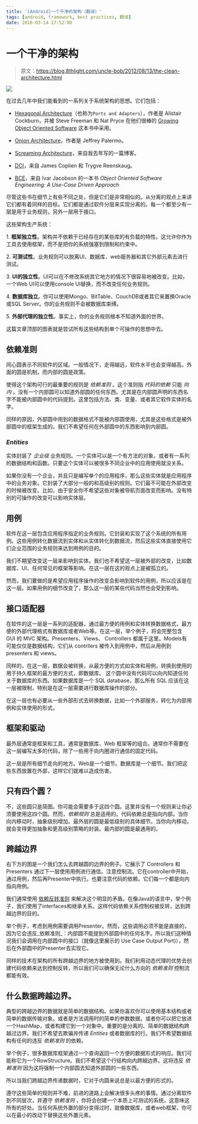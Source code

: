 ```yaml
---
title: '[Android]一个干净的架构（翻译）'
tags: [android, framework, best practices, 翻译]
date: 2016-03-14 17:52:00
---
```


# 一个干净的架构

> 原文：<https://blog.8thlight.com/uncle-bob/2012/08/13/the-clean-architecture.html>

![](https://blog.8thlight.com/assets/posts/2012-08-13-the-clean-architecture/CleanArchitecture-81565aba46f035911a5018e77a0f2d4e.jpg)

在过去几年中我们能看到的一系列关于系统架构的思想。它们包括：

- [Hexagonal Architecture]（也称为`Ports and Adapters`），作者是 Alistair Cockburn，并被 Steve Freeman 和 Nat Pryce 在他们很棒的 [Growing Object Oriented Software] 这本书中采用。

- [Onion Architecture]，作者是 Jeffrey Palermo。

- [Screaming Architecture]，来自我去年写的一篇博客。

- [DCI]，来自 James Coplien 和 Trygve Reenskaug。

- [BCE]，来自 Ivar Jacobson 的一本书 _Object Oriented Software Engineering: A Use-Case Driven Approach_

尽管这些书在细节上有些不同之处，但是它们是非常相似的。从分离的观点上来讲它们都有着同样的目标。它们都是通过软件分层来实现分离的。每一个都至少有一层是用于业务规则，另外一层用于接口。

这些架构生产系统：

1\. __框架独立性__。架构并不依赖于已经存在的某些库的有负载的特性。这允许你作为工具去使用框架，而不是把你的系统强塞到限制和约束中。

2\. __可测试性__。业务规则可以脱离UI、数据库、web服务器和其它外部元素去进行测试。

3\. __UI的独立性__。UI可以在不修改系统其它地方的情况下很容易地被改变。比如，一个Web UI可以使用console UI替换，而不改变任何业务规则。

4\. __数据库独立__。你可以使用Mongo、BitTable、CouchDB或者其它来置换Oracle或SQL Server。你的业务规则不会被数据库束缚。

5\. __外部代理的独立性__。事实上，你的业务规则根本不知道外面的世界。

这篇文章顶部的图表就是尝试所有这些结构到单个可操作的思想中去。

## 依赖准则

同心圆表示不同软件的区域。一般情况下，走得越远，软件水平也会变得越高。外面的圆是机制，而内部的圆是政策。

使得这个架构可行的最重要的规则是 _依赖准则_ 。这个准则指 _代码的依赖_ 只能 _向内_ 。没有一个内部圆可以知道外部圆的任何东西。尤其是在内部圆声明的东西名字不能被内部圆中的代码提到。这里包括方法、类、变量、或者其它软件实体的名字。

同样的原因，外部圆中用到的数据格式不能被内部圆使用，尤其是这些格式是被外部圆中的框架生成的。我们不希望任何在外部圆中的东西影响到内部圆。

### _Entities_

实体封装了 _企业级_ 业务规则。一个实体可以是一个有方法的对象，或者有一系列的数据结构和函数。只要这个实体可以被很多不同企业中的应用使用就没关系。

如果你没有一个企业，并且只是编写单个的应用程序，那么这些实体就是应用程序中的业务对象。它封装了大部分一般的和高级别的规则。它们最不可能在外部改变的时候被改变。比如，由于安全你不希望这些对象被导航页面改变而影响。没有特别的可操作的改变可以影响实体层。

## 用例

软件在这一层包含应用程序指定的业务规则。它封装和实现了这个系统的所有用例。这些用例转化数据流到实体和从实体转化到数据流，然后这些实体直接使用它们企业范围的业务规则来达到用例的目的。

我们不期望改变这一层来影响到实体。我们也不希望这一层被外部的改变，比如数据库、UI、任何常见的框架等影响。在这一层在这的观点上是被孤立的。

然而，我们要做的是希望应用程序操作的改变会影响到软件的用例，所以应该是在这一层。如果用例的细节改变了，那么这一层的某些代码当然也会受到影响。

## 接口适配器

在软件的这一层是一系列的适配器，通过最方便的用例和实体转换数据格式，最方便的外部代理格式有数据库或者Web等。在这一层，举个例子，将会完整包含 GUI 的 MVC 架构。Presenters、Views、 Controllers 都属于这里。Models有可能仅仅是数据结构，它们从 contrllers 被传入到用例中，然后从用例到 presenters 和 views。

同样的，在这一层，数据会被转换，从最方便的方式如实体和用例，转换到使用的用于持久框架的最方便的方式，即数据库。
这个圆中没有代码可以向内知道任何关于数据库的东西。如果数据库是一个 SQL database，那么所有 SQL 应该在这一层被限制，特别是在这一层需要进行数据库操作的部分。

在这一层也有必要从一些外部形式去转换数据，比如一个外部服务，转化为内部用例和实体使用的形式。

## 框架和驱动

最外层通常是框架和工具，通常是数据库、Web 框架等的组合。通常你不需要在这一层编写太多的代码，除了一些用于向内圈进行通信的固定代码。

这一层是所有细节走向的地方。Web是一个细节。数据库是一个细节。我们把这些东西放置在外部，这样它们就难以造成伤害。

## 只有四个圆？

不，这些圆只是简图。你可能会需要多于这四个圆。这里并没有一个规则来让你必须要使用这四个圆。然而，_依赖规则_ 总是适用的。代码依赖总是指向内部。当你向内移动时，抽象级别增加。最外层的圆是最低级别的具体细节。当你向内移动，就会变得更加抽象和更高级别策略的封装。最内部的圆是最通用的。

## 跨越边界

右下方的图是一个我们怎么去跨越圆的边界的例子。它展示了 Controllers 和 Presenters 通过下一层使用用例进行通信。注意控制流。它在controller中开始，通过用例，然后再Presenter中执行。也要注意代码的依赖。它们每一个都是向内指向用例。

我们通常使用 [依赖反转准则] 来解决这个明显的矛盾。在像Java的语言中，举个例子，我们使用了interfaces和继承关系，这样代码依赖关系控制权被反转，达到跨越边界的目的。

举个例子，考虑到用例需要调用Presenter。然而，这些调用必须不能是直接的，因为它会违反_依赖准则_：内部圆不能提到外部圆中的任何名字。所以我们这种情况我们会调用在内部圆中的接口（就像这里展示的 Use Case Output Port)），然后在外部圆中的Presenter去实现它。

同样的技术在架构的所有跨越边界的地方被使用到。我们利用动态代理的优势去创建代码依赖来达到控制反转，所以我们可以确保无论什么方向的 _依赖准则_ 控制流都能有效。

## 什么数据跨越边界。

典型的跨越边界的数据就是简单的数据结构。如果你喜欢你可以使用基本结构或者简单的数据传输对象。或者是方法调用时的简单的参数数据。或者你可以把它放进一个HashMap，或者构建它到一个对象中。重要的是分离的、简单的数据结构跨越过边界。我们不希望去欺骗并传递 _Entities_ 或者数据库的行。我们不希望数据结构有任何的违反 _依赖准则_ 的依赖。

举个例子，很多数据库框架通过一个查询返回一个方便的数据形式的响应。我们可能称它为一个RowStructure。我们不希望这个行结构向内跨越边界。这将违反 _依赖准则_ 因为这将强制一个内部圆去知道外部圆的一些东西。

所以当我们跨越边界传递数据时，它对于内圆来说总是以最方便的形式的。

遵守这些简单的规则并不难，前进的道路上会解决很多头疼的事情。通过分离软件到不同层次，并遵守 _依赖准则_ ，你将会创建一个本质上可测试的系统，这意味这所有的好处。当任何系统外置的部分变得过时，就像数据库，或者web框架，你可以在最小的改动下替换这些外置元素。

[Hexagonal Architecture]: http://alistair.cockburn.us/Hexagonal+architecture
[Growing Object Oriented Software]: http://www.amazon.com/Growing-Object-Oriented-Software-Guided-Tests/dp/0321503627
[Onion Architecture]: http://jeffreypalermo.com/blog/the-onion-architecture-part-1/
[Screaming Architecture]: http://blog.8thlight.com/uncle-bob/2011/09/30/Screaming-Architecture.html
[DCI]: http://www.amazon.com/Lean-Architecture-Agile-Software-Development/dp/0470684208/
[BCE]: http://www.amazon.com/Object-Oriented-Software-Engineering-Approach/dp/0201544350
[依赖反转准则]: http://en.wikipedia.org/wiki/Dependency_inversion_principle

